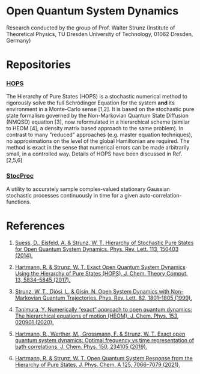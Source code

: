 # Open Quantum System Dynamics

Research conducted by the group of Prof. Walter Strunz (Institute of Theoretical Physics, 
TU Dresden University of Technology, 01062 Dresden, Germany)

# Repositories

### [HOPS](https://github.com/OpQuSyD/hops)

The Hierarchy of Pure States (HOPS) is a stochastic numerical method to rigorously solve 
the full Schrödinger Equation for the system **and** its environment in a Monte-Carlo sense [1,2].
It is based on the stochastic pure state formalism governed by the Non-Markovian 
Quantum State Diffusion (NMQSD) equation [3], now reformulated in a hierarchical scheme
(similar to HEOM [4], a density matrix based approach to the same problem). 
In contrast to many "reduced" approaches (e.g. master equation techniques), no approximations on the 
level of the global Hamiltonian are required.
The method is exact in the sense that numerical errors can be made arbitrarily small, 
in a controlled way.
Details of HOPS have been discussed in Ref. [2,5,6] 
 
### [StocProc](https://github.com/OpQuSyD/stocproc)

A utility to accurately sample complex-valued stationary Gaussian stochastic 
processes continuously in time for a given auto-correlation-functions.     



# References

1. [Suess, D., Eisfeld, A. & Strunz, W. T. 
   Hierarchy of Stochastic Pure States for Open Quantum System Dynamics. 
   Phys. Rev. Lett. 113, 150403 (2014).](http://link.aps.org/doi/10.1103/PhysRevLett.113.150403)

2. [Hartmann, R. & Strunz, W. T. 
   Exact Open Quantum System Dynamics Using the Hierarchy of Pure States (HOPS). 
   J. Chem. Theory Comput. 13, 5834–5845 (2017).](http://pubs.acs.org/doi/10.1021/acs.jctc.7b00751)

3. [Strunz, W. T., Diósi, L. & Gisin, N. 
   Open System Dynamics with Non-Markovian Quantum Trajectories. 
   Phys. Rev. Lett. 82, 1801–1805 (1999).](https://link.aps.org/doi/10.1103/PhysRevLett.82.1801)

4. [Tanimura, Y. 
   Numerically “exact” approach to open quantum dynamics: The hierarchical equations of motion (HEOM). 
   J. Chem. Phys. 153, 020901 (2020).](https://aip.scitation.org/doi/full/10.1063/5.0011599)

5. [Hartmann, R., Werther, M., Grossmann, F. & Strunz, W. T. 
   Exact open quantum system dynamics: Optimal frequency vs time representation of bath correlations. 
   J. Chem. Phys. 150, 234105 (2019).](https://aip.scitation.org/doi/abs/10.1063/1.5097158)

6. [Hartmann, R. & Strunz, W. T. 
   Open Quantum System Response from the Hierarchy of Pure States. 
   J. Phys. Chem. A 125, 7066–7079 (2021).](https://pubs.acs.org/doi/10.1021/acs.jpca.1c03339)
